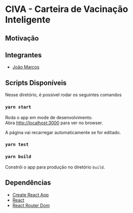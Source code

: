 # CIVA - Carteira de Vacinação Inteligente

## Motivação

## Integrantes
- [João Marcos](https://github.com/j0a0m4/)

## Scripts Disponíveis

Nesse diretório, é possível rodar os seguintes comandos

### `yarn start`
Roda o app em mode de desenvolvimento.<br />
Abra [http://localhost:3000](http://localhost:3000) para ver no browser.

A página vai recarregar automaticamente se for editado.<br />

### `yarn test`

### `yarn build`

Constrói o app para produção no diretório `build`.<br />

## Dependências
- [Create React App](https://github.com/facebook/create-react-app)
- [React](https://reactjs.org/)
- [React Router Dom](https://reactrouter.com/web/guides/quick-start)
